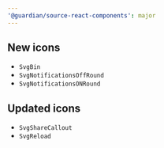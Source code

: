 ```yaml
---
'@guardian/source-react-components': major
---
```


## New icons
- `SvgBin`
- `SvgNotificationsOffRound`
- `SvgNotificationsONRound`

## Updated icons
- `SvgShareCallout` 
- `SvgReload`
